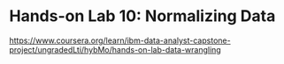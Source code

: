 # Hands-on Lab 10: Normalizing Data

https://www.coursera.org/learn/ibm-data-analyst-capstone-project/ungradedLti/hybMo/hands-on-lab-data-wrangling